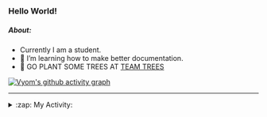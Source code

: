 ### Hello World!

##### About:
- Currently I am a student.
- 🌱 I’m learning how to make better documentation.
- 🌱 GO PLANT SOME TREES AT [TEAM TREES](https://teamtrees.org/)

[![Vyom's github activity graph](https://activity-graph.herokuapp.com/graph?username=Vyvy-vi)](https://github.com/ashutosh00710/github-readme-activity-graph)

---
<details>
  <summary>:zap: My Activity:</summary>
  
<!--START_SECTION:waka-->
![Code Time](http://img.shields.io/badge/Code%20Time-900%20hrs%2037%20mins-blue)

**I'm a Night 🦉** 

```text
🌞 Morning    95 commits     ███░░░░░░░░░░░░░░░░░░░░░░   11.73% 
🌆 Daytime    219 commits    ██████░░░░░░░░░░░░░░░░░░░   27.04% 
🌃 Evening    270 commits    ████████░░░░░░░░░░░░░░░░░   33.33% 
🌙 Night      226 commits    ███████░░░░░░░░░░░░░░░░░░   27.9%

```
📅 **I'm Most Productive on Sunday** 

```text
Monday       124 commits    ███░░░░░░░░░░░░░░░░░░░░░░   15.31% 
Tuesday      125 commits    ███░░░░░░░░░░░░░░░░░░░░░░   15.43% 
Wednesday    108 commits    ███░░░░░░░░░░░░░░░░░░░░░░   13.33% 
Thursday     113 commits    ███░░░░░░░░░░░░░░░░░░░░░░   13.95% 
Friday       107 commits    ███░░░░░░░░░░░░░░░░░░░░░░   13.21% 
Saturday     76 commits     ██░░░░░░░░░░░░░░░░░░░░░░░   9.38% 
Sunday       157 commits    ████░░░░░░░░░░░░░░░░░░░░░   19.38%

```


📊 **This Week I Spent My Time On** 

```text
🔥 Editors: 
VS Code                  12 hrs 4 mins       █████████████████████████   100.0%

🐱‍💻 Projects: 
CSF                      5 hrs 52 mins       ████████████░░░░░░░░░░░░░   48.73% 
TEA-onboarding-bot       2 hrs 37 mins       █████░░░░░░░░░░░░░░░░░░░░   21.79% 
praise                   2 hrs 19 mins       ████░░░░░░░░░░░░░░░░░░░░░   19.23% 
fct-website              50 mins             █░░░░░░░░░░░░░░░░░░░░░░░░   7.0% 
discord-bot              23 mins             ░░░░░░░░░░░░░░░░░░░░░░░░░   3.24%

```


 Last Updated on 06/10/2022 00:16:18 UTC
<!--END_SECTION:waka-->
</details>
